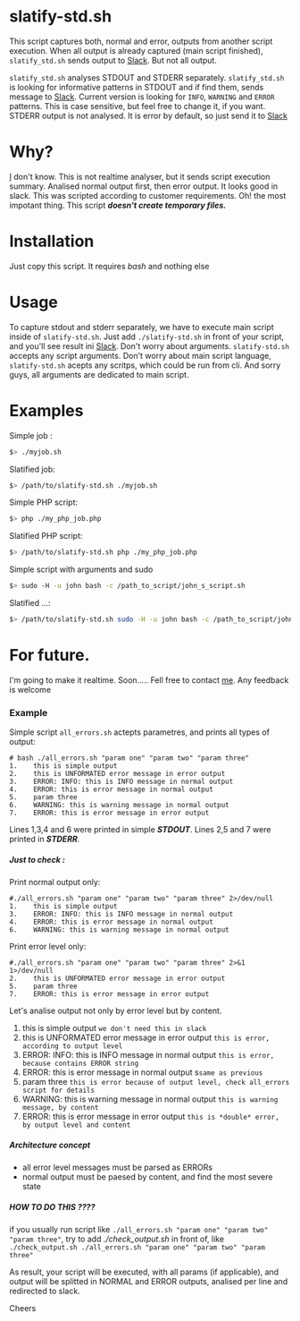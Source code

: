 # slatify-std.sh
This script captures both, normal and error, outputs from another script execution. 
When all output is already captured (main script finished), `slatify_std.sh` sends output to [Slack][2]. But not all output. 

`slatify_std.sh` analyses STDOUT and STDERR separately. `slatify_std.sh` is looking for informative patterns in STDOUT and if find them, sends message to [Slack][2].
Current version is looking for `INFO`, `WARNING` and `ERROR` patterns. This is case sensitive, but feel free to change it, if you want. 
STDERR output is not analysed. It is error by default, so just send it to [Slack][2]

# Why?
[I][1] don't know. This is not realtime analyser, but it sends script execution summary. Analised normal output first, then error output. It looks good in slack.
This was scripted according to customer requirements.
Oh! the most impotant thing. This script ***doesn't create temporary files.*** 

# Installation
Just copy this script. It requires *bash* and nothing else

# Usage 
To capture stdout and stderr separately, we have to execute main script inside of `slatify-std.sh`. Just add `./slatify-std.sh` in front of your script, and you'll see result ini [Slack][2]. 
Don't worry about arguments. `slatify-std.sh` accepts any script arguments. 
Don't worry about main script language, `slatify-std.sh` acepts any scritps, which could be run from cli.
And sorry guys, all arguments are dedicated to main script.

# Examples
Simple job :
```bash
$> ./myjob.sh
```
Slatified job:
```bash
$> /path/to/slatify-std.sh ./myjob.sh
```

Simple PHP script:
```bash
$> php ./my_php_job.php
```
Slatified PHP script:
```bash
$> /path/to/slatify-std.sh php ./my_php_job.php
```
Simple script with arguments and sudo
```bash
$> sudo -H -u john bash -c /path_to_script/john_s_script.sh
```
Slatified ...:
```bash
$> /path/to/slatify-std.sh sudo -H -u john bash -c /path_to_script/john_s_script.sh
```

# For future.
I'm going to make it realtime. Soon..... Fell free to contact [me][1]. Any feedback is welcome

[1]:mailto:slatify@itech.md?subject=Slatify
[2]:https://slack.com


### Example
Simple script `all_errors.sh` actepts parametres, and prints all types of output:
```shell
# bash ./all_errors.sh "param one" "param two" "param three"
1.    this is simple output
2.    this is UNFORMATED error message in error output
3.    ERROR: INFO: this is INFO message in normal output
4.    ERROR: this is error message in normal output
5.    param three
6.    WARNING: this is warning message in normal output
7.    ERROR: this is error message in error output
```

Lines 1,3,4 and 6 were printed in simple ***STDOUT***.
Lines 2,5 and 7 were printed in ***STDERR***.

##### Just to check : 
Print normal output only:
```shell
#./all_errors.sh "param one" "param two" "param three" 2>/dev/null
1.    this is simple output
3.    ERROR: INFO: this is INFO message in normal output
4.    ERROR: this is error message in normal output
6.    WARNING: this is warning message in normal output
```

Print error level only:
```shell
#./all_errors.sh "param one" "param two" "param three" 2>&1 1>/dev/null
2.    this is UNFORMATED error message in error output
5.    param three
7.    ERROR: this is error message in error output
```

Let's analise output not only by error level but by content.

1.    this is simple output      `we don't need this in slack`
2.    this is UNFORMATED error message in error output `this is error, according to output level`
3.    ERROR: INFO: this is INFO message in normal output `this is error, because contains ERROR string`
4.    ERROR: this is error message in normal output s`same as previous`
5.    param three `this is error because of output level, check all_errors script for details`
6.    WARNING: this is warning message in normal output `this is warning message, by content`
7.    ERROR: this is error message in error output `this is *double* error, by output level and content`

##### Architecture concept
- all error level messages must be parsed as ERRORs
- normal output must be paesed by content, and find the most severe  state

##### HOW TO DO THIS ????
if you usually run script like `./all_errors.sh "param one" "param two" "param three"`, try to add *./check_output.sh* in front of, like `./check_output.sh ./all_errors.sh "param one" "param two" "param three"`

As result, your script will be executed, with all params (if applicable), and output will be splitted in NORMAL and ERROR outputs, analised per line and redirected to slack. 

Cheers 
